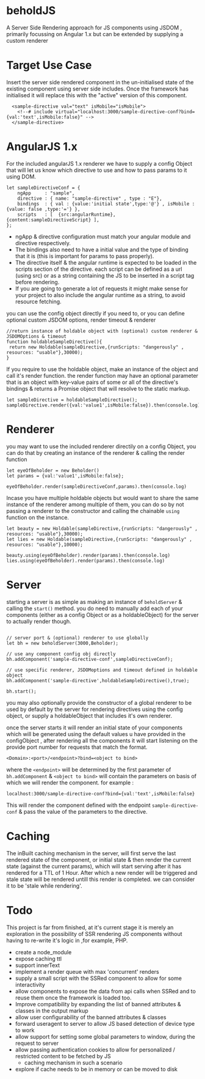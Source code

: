 # beholdJS
A Server Side Rendering approach for JS components using JSDOM , primarily focussing on Angular 1.x but can be extended by supplying a custom renderer

# Target Use Case

Insert the server side rendered component in the un-initialised state of the existing component using server side includes.
Once the framework has initialised it will replace this with the "active" version of this component.

```
  <sample-directive val="text" isMobile="isMobile">
    <!--# include virtual="localhost:3000/sample-directive-conf?bind={val:'text',isMobile:false}" -->
  </sample-directive>

```

# AngularJS 1.x
For the included angularJS 1.x renderer we have to supply a config Object that will let us know which directive to use and how to pass params to it using DOM.

```
let sampleDirectiveConf = {
    ngApp     : "sample",
    directive : { name: "sample-directive" , type : "E"},
    bindings  : { val : {value:'initial state',type:'@'} , isMobile : {value: false ,type:'='} },
    scripts   : [  {src:angularRuntime}, {content:sampleDirectiveScript} ],
};
```
* ngApp & directive configuration must match your angular module and directive respectively. 
* The bindings also need to have a initial value and the type of binding that it is (this is important for params to pass properly).
* The directive itself & the angular runtime is expected to be loaded in the scripts section of the directive. 
each script can be defined as a url (using src) or as a string containing the JS to be inserted in a script tag before rendering. 
* If you are going to generate a lot of requests it might make sense for your project to also include the angular runtime as a string, to avoid resource fetching.

you can use the config object directly if you need to, or you can define optional custom JSDOM options, render timeout & renderer 

```
//return instance of holdable object with (optional) custom renderer & JSDOMOptions & timeout
function holdableSampleDirective(){
 return new Holdable(sampleDirective,{runScripts: "dangerously" , resources: "usable"},30000);
}
```

If you require to use the holdable object, make an instance of the object and call it's render function. the render function may have an optional parameter that is an object with key-value pairs of some or all of the directive's bindings & returns a Promise object that will resolve to the static markup.

``` 
let sampleDirective = holdableSampleDirective();
sampleDirective.render({val:'value1',isMobile:false}).then(console.log)
```
# Renderer

you may want to use the included renderer directily on a config Object, you can do that by creating an instance of the renderer & calling the render function

```
let eyeOfBeholder = new Beholder()
let params = {val:'value1',isMobile:false};

eyeOfBeholder.render(sampleDirectiveConf,params).then(console.log)
```

Incase you have multiple holdable objects but would want to share the same instance of the renderer among multiple of them, you can do so by not passing a renderer to the constructor and calling the chainable `using` function on the instance.

```
let beauty = new Holdable(sampleDirective,{runScripts: "dangerously" , resources: "usable"},30000);
let lies = new Holdable(sampleDirective,{runScripts: "dangerously" , resources: "usable"},10000);

beauty.using(eyeOfBeholder).render(params).then(console.log)
lies.using(eyeOfBeholder).render(params).then(console.log)

```

# Server
starting a server is as simple as making an instance of `beholdServer` & calling the `start()` method.
you do need to manually add each of your components (either as a config Object or as a holdableObject) for the server to actually render though.

```

// server port & (optional) renderer to use globally
let bh = new beholdServer(3000,Beholder);

// use any component config obj directly
bh.addComponent('sample-directive-conf',sampleDirectiveConf);

// use specific renderer, JSDOMoptions and timeout defined in holdable object
bh.addComponent('sample-directive',holdableSampleDirective(),true);

bh.start();
```

you may also optionally provide the constructor of a global renderer to be used by default by the server for rendering directives using the config object, or supply a holdableObject that includes it's own renderer. 

once the server starts it will render an initial state of your components which will be generated using the default values u have provided in the configObject , after rendering all the components it will start listening on the provide port number for requests that match the format.

```<Domain>:<port>/<endpoint>?bind=<object to bind>```

where the `<endpoint>` will be determined by the first parameter of `bh.addComponent` & `<object to bind>` will contain the parameters on basis of which we will render the component. for example :

```localhost:3000/sample-directive-conf?bind={val:'text',isMobile:false}```

This will render the component defined with the endpoint `sample-directive-conf` & pass the value of the parameters to the directive.

# Caching 

The inBuilt caching mechanism in the server, will first serve the last rendered state of the component, or initial state & then render the current state (against the current params), which will start serving after it has rendered for a TTL of 1 Hour. After which a new render will be triggered and stale state will be rendered untill this render is completed. we can consider it to be 'stale while rendering'.

# Todo

This project is far from finished, at it's current stage it is merely an exploration in the possibility of SSR rendering JS components without having to re-write it's logic in ,for example, PHP.

* create a node_module
* expose caching ttl
* support innerText 
* implement a render queue with max 'concurrent' renders
* supply a small script with the SSRed component to allow for some interactivity
* allow components to expose the data from api calls when SSRed and to reuse them once the framework is loaded too.
* Improve compatibility by expanding the list of banned attributes & classes in the output markup
* allow user configurability of the banned attributes & classes
* forward useragent to server to allow JS based detection of device type to work
* allow support for setting some global parameters to window, during the request to server
* allow passing authentication cookies to allow for personalized / restricted content to be fetched by JS
  * caching mechanism in such a scenario
* explore if cache needs to be in memory or can be moved to disk

